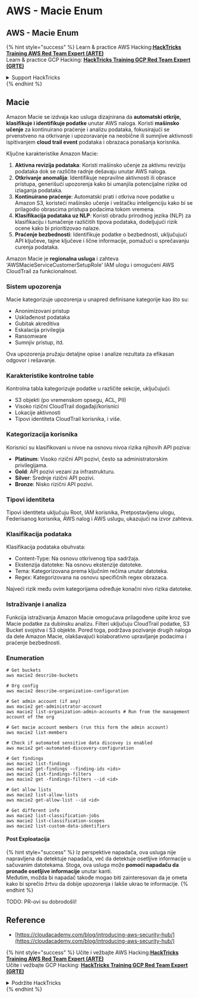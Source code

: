 # AWS - Macie Enum

## AWS - Macie Enum

{% hint style="success" %}
Learn & practice AWS Hacking:<img src="../../../../.gitbook/assets/image (1) (1) (1).png" alt="" data-size="line">[**HackTricks Training AWS Red Team Expert (ARTE)**](https://training.hacktricks.xyz/courses/arte)<img src="../../../../.gitbook/assets/image (1) (1) (1).png" alt="" data-size="line">\
Learn & practice GCP Hacking: <img src="../../../../.gitbook/assets/image (2).png" alt="" data-size="line">[**HackTricks Training GCP Red Team Expert (GRTE)**<img src="../../../../.gitbook/assets/image (2).png" alt="" data-size="line">](https://training.hacktricks.xyz/courses/grte)

<details>

<summary>Support HackTricks</summary>

* Check the [**subscription plans**](https://github.com/sponsors/carlospolop)!
* **Join the** 💬 [**Discord group**](https://discord.gg/hRep4RUj7f) or the [**telegram group**](https://t.me/peass) or **follow** us on **Twitter** 🐦 [**@hacktricks\_live**](https://twitter.com/hacktricks_live)**.**
* **Share hacking tricks by submitting PRs to the** [**HackTricks**](https://github.com/carlospolop/hacktricks) and [**HackTricks Cloud**](https://github.com/carlospolop/hacktricks-cloud) github repos.

</details>
{% endhint %}

## Macie

Amazon Macie se izdvaja kao usluga dizajnirana da **automatski otkrije, klasifikuje i identifikuje podatke** unutar AWS naloga. Koristi **mašinsko učenje** za kontinuirano praćenje i analizu podataka, fokusirajući se prvenstveno na otkrivanje i upozoravanje na neobične ili sumnjive aktivnosti ispitivanjem **cloud trail event** podataka i obrazaca ponašanja korisnika.

Ključne karakteristike Amazon Macie:

1. **Aktivna revizija podataka**: Koristi mašinsko učenje za aktivnu reviziju podataka dok se različite radnje dešavaju unutar AWS naloga.
2. **Otkrivanje anomalija**: Identifikuje nepravilne aktivnosti ili obrasce pristupa, generišući upozorenja kako bi umanjila potencijalne rizike od izlaganja podataka.
3. **Kontinuirano praćenje**: Automatski prati i otkriva nove podatke u Amazon S3, koristeći mašinsko učenje i veštačku inteligenciju kako bi se prilagodio obrascima pristupa podacima tokom vremena.
4. **Klasifikacija podataka uz NLP**: Koristi obradu prirodnog jezika (NLP) za klasifikaciju i tumačenje različitih tipova podataka, dodeljujući rizik ocene kako bi prioritizovao nalaze.
5. **Praćenje bezbednosti**: Identifikuje podatke o bezbednosti, uključujući API ključeve, tajne ključeve i lične informacije, pomažući u sprečavanju curenja podataka.

Amazon Macie je **regionalna usluga** i zahteva 'AWSMacieServiceCustomerSetupRole' IAM ulogu i omogućeni AWS CloudTrail za funkcionalnost.

### Sistem upozorenja

Macie kategorizuje upozorenja u unapred definisane kategorije kao što su:

* Anonimizovani pristup
* Usklađenost podataka
* Gubitak akreditiva
* Eskalacija privilegija
* Ransomware
* Sumnjiv pristup, itd.

Ova upozorenja pružaju detaljne opise i analize rezultata za efikasan odgovor i rešavanje.

### Karakteristike kontrolne table

Kontrolna tabla kategorizuje podatke u različite sekcije, uključujući:

* S3 objekti (po vremenskom opsegu, ACL, PII)
* Visoko rizični CloudTrail događaji/korisnici
* Lokacije aktivnosti
* Tipovi identiteta CloudTrail korisnika, i više.

### Kategorizacija korisnika

Korisnici su klasifikovani u nivoe na osnovu nivoa rizika njihovih API poziva:

* **Platinum**: Visoko rizični API pozivi, često sa administratorskim privilegijama.
* **Gold**: API pozivi vezani za infrastrukturu.
* **Silver**: Srednje rizični API pozivi.
* **Bronze**: Nisko rizični API pozivi.

### Tipovi identiteta

Tipovi identiteta uključuju Root, IAM korisnika, Pretpostavljenu ulogu, Federisanog korisnika, AWS nalog i AWS uslugu, ukazujući na izvor zahteva.

### Klasifikacija podataka

Klasifikacija podataka obuhvata:

* Content-Type: Na osnovu otkrivenog tipa sadržaja.
* Ekstenzija datoteke: Na osnovu ekstenzije datoteke.
* Tema: Kategorizovana prema ključnim rečima unutar datoteka.
* Regex: Kategorizovana na osnovu specifičnih regex obrazaca.

Najveći rizik među ovim kategorijama određuje konačni nivo rizika datoteke.

### Istraživanje i analiza

Funkcija istraživanja Amazon Macie omogućava prilagođene upite kroz sve Macie podatke za dubinsku analizu. Filteri uključuju CloudTrail podatke, S3 Bucket svojstva i S3 objekte. Pored toga, podržava pozivanje drugih naloga da dele Amazon Macie, olakšavajući kolaborativno upravljanje podacima i praćenje bezbednosti.

### Enumeration
```
# Get buckets
aws macie2 describe-buckets

# Org config
aws macie2 describe-organization-configuration

# Get admin account (if any)
aws macie2 get-administrator-account
aws macie2 list-organization-admin-accounts # Run from the management account of the org

# Get macie account members (run this form the admin account)
aws macie2 list-members

# Check if automated sensitive data discovey is enabled
aws macie2 get-automated-discovery-configuration

# Get findings
aws macie2 list-findings
aws macie2 get-findings --finding-ids <ids>
aws macie2 list-findings-filters
aws macie2 get -findings-filters --id <id>

# Get allow lists
aws macie2 list-allow-lists
aws macie2 get-allow-list --id <id>

# Get different info
aws macie2 list-classification-jobs
aws macie2 list-classification-scopes
aws macie2 list-custom-data-identifiers
```
#### Post Exploatacija

{% hint style="success" %}
Iz perspektive napadača, ova usluga nije napravljena da detektuje napadača, već da detektuje osetljive informacije u sačuvanim datotekama. Stoga, ova usluga može **pomoći napadaču da pronađe osetljive informacije** unutar kanti.\
Međutim, možda bi napadač takođe mogao biti zainteresovan da je ometa kako bi sprečio žrtvu da dobije upozorenja i lakše ukrao te informacije.
{% endhint %}

TODO: PR-ovi su dobrodošli!

## Reference

* [https://cloudacademy.com/blog/introducing-aws-security-hub/](https://cloudacademy.com/blog/introducing-aws-security-hub/)

{% hint style="success" %}
Učite i vežbajte AWS Hacking:<img src="../../../../.gitbook/assets/image (1) (1) (1).png" alt="" data-size="line">[**HackTricks Training AWS Red Team Expert (ARTE)**](https://training.hacktricks.xyz/courses/arte)<img src="../../../../.gitbook/assets/image (1) (1) (1).png" alt="" data-size="line">\
Učite i vežbajte GCP Hacking: <img src="../../../../.gitbook/assets/image (2).png" alt="" data-size="line">[**HackTricks Training GCP Red Team Expert (GRTE)**<img src="../../../../.gitbook/assets/image (2).png" alt="" data-size="line">](https://training.hacktricks.xyz/courses/grte)

<details>

<summary>Podržite HackTricks</summary>

* Proverite [**planove pretplate**](https://github.com/sponsors/carlospolop)!
* **Pridružite se** 💬 [**Discord grupi**](https://discord.gg/hRep4RUj7f) ili [**telegram grupi**](https://t.me/peass) ili **pratite** nas na **Twitteru** 🐦 [**@hacktricks\_live**](https://twitter.com/hacktricks_live)**.**
* **Podelite hakerske trikove slanjem PR-ova na** [**HackTricks**](https://github.com/carlospolop/hacktricks) i [**HackTricks Cloud**](https://github.com/carlospolop/hacktricks-cloud) github repozitorijume.

</details>
{% endhint %}
